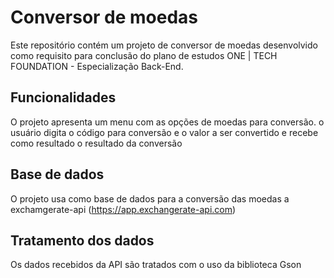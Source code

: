 # Conversor de moedas

Este repositório contém um projeto de conversor de moedas desenvolvido como requisito para conclusão do plano de estudos ONE | TECH FOUNDATION - Especialização Back-End.

## Funcionalidades
O projeto apresenta um menu com as opções de moedas para conversão.
o usuário digita o código para conversão e o valor a ser convertido e recebe como resultado o resultado da conversão

## Base de dados
O projeto usa como base de dados para a conversão das moedas a exchamgerate-api (https://app.exchangerate-api.com) 

## Tratamento dos dados
Os dados recebidos da API são tratados com o uso da biblioteca Gson